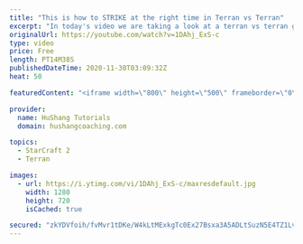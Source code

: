 ```yaml
---
title: "This is how to STRIKE at the right time in Terran vs Terran"
excerpt: "In today's video we are taking a look at a terran vs terran game I played that showcases some patience and how I like to calculate when it's the correct time to attack!  Coaching -------------------------------------------------------------------------- Website: https://www.hushangcoaching.com  Interested"
originalUrl: https://youtube.com/watch?v=1DAhj_ExS-c
type: video
price: Free
length: PT14M38S
publishedDateTime: 2020-11-30T03:09:32Z
heat: 50

featuredContent: "<iframe width=\"800\" height=\"500\" frameborder=\"0\" src=\"https://www.youtube.com/embed/1DAhj_ExS-c\" allow=\"accelerometer; autoplay; encrypted-media; gyroscope; picture-in-picture\" allowfullscreen></iframe>"

provider:
  name: HuShang Tutorials
  domain: hushangcoaching.com

topics:
  - StarCraft 2
  - Terran

images:
  - url: https://i.ytimg.com/vi/1DAhj_ExS-c/maxresdefault.jpg
    width: 1280
    height: 720
    isCached: true

secured: "zkYDVfoih/fvMvr1tDKe/W4kLtMExkgTc0Ex27Bsxa3A5ADLtSuzN5E4TZ1LvbaH13WrgDi8XZcpH5bY7pepcm5G0GJia/ZmoHPpHc2DRSutsRGLe1spgbD0tG+fixzAaRH0KbpCt4RMaIgKkYtrsFDda1YWwZomE5+8Xt99lVfXxhx6fkNy/dpN6gw+RpydYXAKs6K1e51z5GGTjonV/YJTg2szDppYSoRVG/UEvqjCYpjOC2G7uT48ZMSuGi56oIYDX6rQ/vV+NiUb5BB/6mWl286Yy6GFojWZJyopNgClU9TtxgtYWZm40PuAWqxhdBhdxVf4gfgMX/cW0v7m+Ocod4Udrrc375RTG+5EilbVAUNYk0mscwCMIpVfLXMo4KIAXgQIoxiaoy8wF4vPhvLk0p/SLIi2yOIOgc1Y324=;sbKyPEoV8kFCLcJ0IdGSUA=="
---
```


